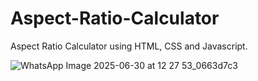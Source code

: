# Aspect-Ratio-Calculator
Aspect Ratio Calculator using HTML, CSS and Javascript.


![WhatsApp Image 2025-06-30 at 12 27 53_0663d7c3](https://github.com/user-attachments/assets/7b5af773-4c99-47cf-9d87-8c66347d77b1)
